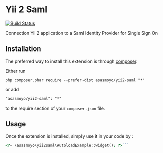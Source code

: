 Yii 2 Saml
==========

[![Build Status](https://travis-ci.org/asasmoyo/yii2-saml.svg?branch=master)](https://travis-ci.org/asasmoyo/yii2-saml)

Connection Yii 2 application to a Saml Identity Provider for Single Sign On

Installation
------------

The preferred way to install this extension is through [composer](http://getcomposer.org/download/).

Either run

```
php composer.phar require --prefer-dist asasmoyo/yii2-saml "*"
```

or add

```
"asasmoyo/yii2-saml": "*"
```

to the require section of your `composer.json` file.


Usage
-----

Once the extension is installed, simply use it in your code by  :

```php
<?= \asasmoyo\yii2saml\AutoloadExample::widget(); ?>```
